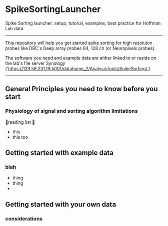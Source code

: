 # SpikeSortingLauncher
Spike Sorting launcher: setup, tutorial, examples, best practice for Hoffman Lab data
	
------------------------------------------------------------------------
This repository will help you get started spike sorting for high resoluton probes like DBC's Deep array probes 64, 128 ch (or Neuropixels probes). 

The software you need and example data are either linked to or reside on the lab's file server Synology ('https://129.59.231.19:5001/datahome_2/AnalysisTools/SpikeSorting/`).

------------------------------------------------------------------------

## General Principles you need to know before you start
### Physiology of signal and sorting algorithm limitations
🔖reading list 🔖
* this
* this too
    
## Getting started with example data

### blah
* thing
* thing
* 
##  Getting started with your own data
### considerations
